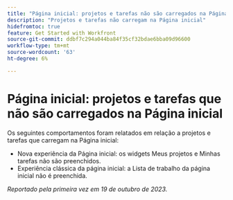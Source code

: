 ```yaml
---
title: "Página inicial: projetos e tarefas não são carregados na Página inicial"
description: "Projetos e tarefas não carregam na Página inicial"
hidefromtoc: true
feature: Get Started with Workfront
source-git-commit: ddbf7c294a044ba84f35cf32bdae6bba09d96600
workflow-type: tm+mt
source-wordcount: '63'
ht-degree: 6%

---
```



# Página inicial: projetos e tarefas que não são carregados na Página inicial

Os seguintes comportamentos foram relatados em relação a projetos e tarefas que carregam na Página inicial:

* Nova experiência da Página inicial: os widgets Meus projetos e Minhas tarefas não são preenchidos.
* Experiência clássica da página inicial: a Lista de trabalho da página inicial não é preenchida.

_Reportado pela primeira vez em 19 de outubro de 2023._
